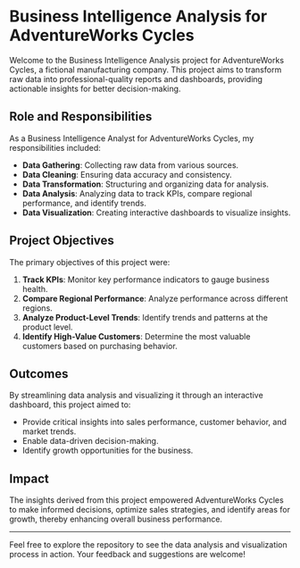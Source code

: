 # Business Intelligence Analysis for AdventureWorks Cycles

Welcome to the Business Intelligence Analysis project for AdventureWorks Cycles, a fictional manufacturing company. This project aims to transform raw data into professional-quality reports and dashboards, providing actionable insights for better decision-making.

## Role and Responsibilities

As a Business Intelligence Analyst for AdventureWorks Cycles, my responsibilities included:

- **Data Gathering**: Collecting raw data from various sources.
- **Data Cleaning**: Ensuring data accuracy and consistency.
- **Data Transformation**: Structuring and organizing data for analysis.
- **Data Analysis**: Analyzing data to track KPIs, compare regional performance, and identify trends.
- **Data Visualization**: Creating interactive dashboards to visualize insights.

## Project Objectives

The primary objectives of this project were:

1. **Track KPIs**: Monitor key performance indicators to gauge business health.
2. **Compare Regional Performance**: Analyze performance across different regions.
3. **Analyze Product-Level Trends**: Identify trends and patterns at the product level.
4. **Identify High-Value Customers**: Determine the most valuable customers based on purchasing behavior.

## Outcomes

By streamlining data analysis and visualizing it through an interactive dashboard, this project aimed to:

- Provide critical insights into sales performance, customer behavior, and market trends.
- Enable data-driven decision-making.
- Identify growth opportunities for the business.

## Impact

The insights derived from this project empowered AdventureWorks Cycles to make informed decisions, optimize sales strategies, and identify areas for growth, thereby enhancing overall business performance.

---

Feel free to explore the repository to see the data analysis and visualization process in action. Your feedback and suggestions are welcome!
